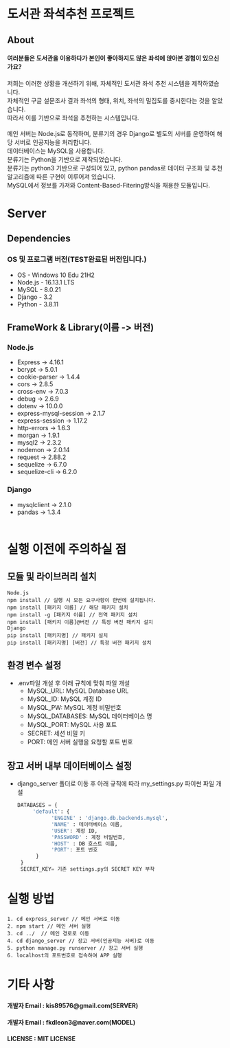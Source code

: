 # 도서관 좌석추천 프로젝트

## About
<h4>여러분들은 도서관을 이용하다가 본인이 좋아하지도 않은 좌석에 앉아본 경험이 있으신가요?</h4>
<div>
  저희는 이러한 상황을 개선하기 위해, 자체적인 도서관 좌석 추천 시스템을 제작하였습니다.<br/>
  자체적인 구글 설문조사 결과 좌석의 형태, 위치, 좌석의 밀집도를 중시한다는 것을 알았습니다.<br/>
  따라서 이를 기반으로 좌석을 추천하는 시스템입니다.<br/>
</div>
<br/>
<div>
  메인 서버는 Node.js로 동작하며, 분류기의 경우 Django로 별도의 서버를 운영하여 해당 서버로 인공지능을 처리합니다.<br/>
  데이터베이스는 MySQL을 사용합니다.<br/>
  분류기는 Python을 기반으로 제작되었습니다.<br/>
</div>
<div>
  분류기는 python3 기반으로 구성되어 있고, python pandas로 데이터 구조화 및 추천 알고리즘에 따른 구현이 이루어져 있습니다.<br/>
  MySQL에서 정보를 가져와 Content-Based-Fitering방식을 채용한 모듈입니다.<br/>
</div>

# Server

## Dependencies 

### OS 및 프로그램 버전(TEST완료된 버전입니다.)
 * OS - Windows 10 Edu 21H2<br>
 * Node.js - 16.13.1 LTS<br>
 * MySQL - 8.0.21<br>
 * Django - 3.2 <br>
 * Python - 3.8.11<br>
 
## FrameWork & Library(이름 -> 버전)
### Node.js
 * Express -> 4.16.1<br>
 * bcrypt -> 5.0.1<br>
 * cookie-parser -> 1.4.4<br>
 * cors -> 2.8.5<br>
 * cross-env -> 7.0.3<br>
 * debug -> 2.6.9<br>
 * dotenv -> 10.0.0<br>
 * express-mysql-session -> 2.1.7<br>
 * express-session -> 1.17.2<br>
 * http-errors -> 1.6.3<br>
 * morgan -> 1.9.1<br>
 * mysql2 -> 2.3.2<br>
 * nodemon -> 2.0.14<br>
 * request -> 2.88.2<br>
 * sequelize -> 6.7.0<br>
 * sequelize-cli -> 6.2.0<br>
### Django
 * mysqlclient -> 2.1.0<br>
 * pandas -> 1.3.4<br><br>
 
 # 실행 이전에 주의하실 점
 ## 모듈 및 라이브러리 설치
 ```
 Node.js
 npm install // 실행 시 모든 요구사항이 한번에 설치됩니다.
 npm install [패키지 이름] // 해당 패키지 설치
 npm install -g [패키지 이름] // 전역 패키지 설치
 npm install [패키지 이름]@버전 // 특정 버전 패키지 설치
 Django
 pip install [패키지명] // 패키지 설치
 pip install [패키지명] [버전] // 특정 버전 패키지 설치
```
## 환경 변수 설정
- .env파일 개설 후 아래 규칙에 맞춰 파일 개설
  - MySQL_URL: MySQL Database URL
  - MySQL_ID: MySQL 계정 ID
  - MySQL_PW: MySQL 계정 비밀번호
  - MySQL_DATABASES: MySQL 데이터베이스 명
  - MySQL_PORT: MySQL 사용 포트
  - SECRET: 세션 비밀 키
  - PORT: 메인 서버 실행을 요청할 포트 번호

## 장고 서버 내부 데이터베이스 설정
- django_server 폴더로 이동 후 아래 규칙에 따라 my_settings.py 파이썬 파일 개설
   ```py
   DATABASES = {
        'default': {
              'ENGINE' : 'django.db.backends.mysql',
              'NAME' : 데이터베이스 이름,
              'USER': 계정 ID,
              'PASSWORD' : 계정 비밀번호,
              'HOST' : DB 호스트 이름,
              'PORT': 포트 번호
         }
    }
    SECRET_KEY= 기존 settings.py의 SECRET KEY 부착
    ```

# 실행 방법
```
1. cd express_server // 메인 서버로 이동
2. npm start // 메인 서버 실행
3. cd ../  // 메인 경로로 이동
4. cd django_server // 장고 서버(인공지능 서버)로 이동
5. python manage.py runserver // 장고 서버 실행
6. localhost의 포트번호로 접속하여 APP 실행
```

# 기타 사항
<h4>개발자 Email : kis89576@gmail.com(SERVER)</h4>
<h4>개발자 Email : fkdleon3@naver.com(MODEL)</h4>
<h4> LICENSE : MIT LICENSE </h4>
